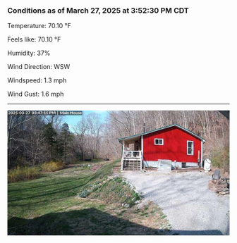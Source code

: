 ### Conditions as of March 27, 2025 at 3:52:30 PM CDT 

Temperature: 70.10 &deg;F

Feels like: 70.10 &deg;F

Humidity: 37%

Wind Direction: WSW

Windspeed: 1.3 mph

Wind Gust: 1.6 mph

---

<img src="./images/latest.jpeg"/>

